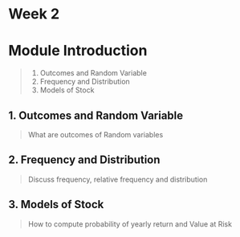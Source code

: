 # Week 2
# Module Introduction
>  1. Outcomes and Random Variable
>  2. Frequency and Distribution
>  3. Models of Stock

<!-- In the trading strategy explained in Module 1, 
random variables - MA50 and MA10 - help us make better predictions and decisions. 
Such concepts are applied into different contexts in our daily lives. Let us see some examples ...  -->

<!-- Proxy Means Test
  Wall meterial 
  Ceiling meterial
  Assets at home
 -->
 
<!--  Insufficient / Non-existings credit history -->

##  1. Outcomes and Random Variable
> What are outcomes of Random variables
##  2. Frequency and Distribution
> Discuss frequency, relative frequency and distribution
##  3. Models of Stock
> How to compute probability of yearly return and Value at Risk


 
